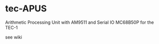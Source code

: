 # tec-APUS

Arithmetic Processing Unit with AM9511 and Serial IO MC68B50P for the TEC-1

see wiki





 
